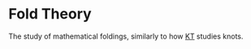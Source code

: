 # Fold Theory
The study of mathematical foldings, similarly to how [KT](https://en.wikipedia.org/wiki/Knot_theory) studies knots.
